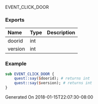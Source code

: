 EVENT_CLICK_DOOR
### Exports
**Name**|**Type**|**Description**
:-----|:-----|:-----
doorid|int|
version|int|
### Example
```perl
sub EVENT_CLICK_DOOR {
	quest::say($doorid); # returns int
	quest::say($version); # returns int
}
```

Generated On 2018-01-15T22:07:30-08:00